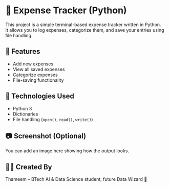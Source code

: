 # 💸 Expense Tracker (Python)

This project is a simple terminal-based expense tracker written in Python.  
It allows you to log expenses, categorize them, and save your entries using file handling.

## 🔧 Features
- Add new expenses
- View all saved expenses
- Categorize expenses
- File-saving functionality

## 📂 Technologies Used
- Python 3
- Dictionaries
- File handling (`open()`, `read()`, `write()`)

## 📷 Screenshot (Optional)
You can add an image here showing how the output looks.

## 🧙‍♂️ Created By
Thameem – BTech AI & Data Science student, future Data Wizard 🚀
